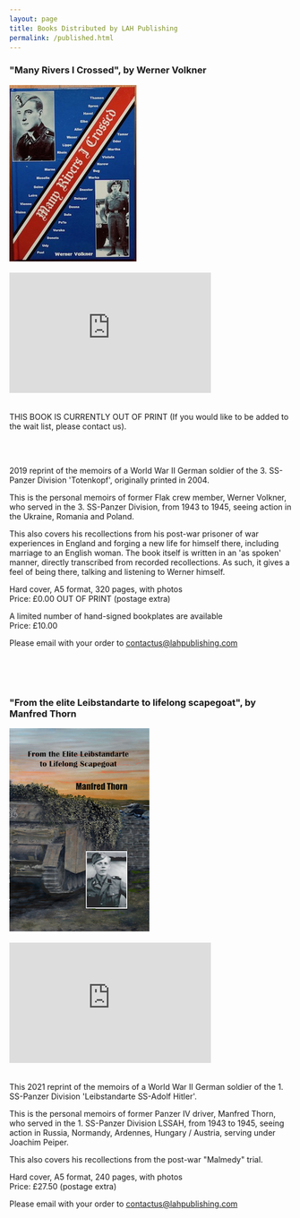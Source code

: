 ```yaml
---
layout: page
title: Books Distributed by LAH Publishing
permalink: /published.html
---
```


<div id="publishedByLAH">

  <h3>"Many Rivers I Crossed", by Werner Volkner</h3>
  <img src="./assets/Rivers cover 1.jpg"/>
  <br/>
  <br/>
  <iframe width="360" height="215" src="https://www.youtube.com/embed/QmjMPR2Knro" frameborder="0" allow="accelerometer; autoplay;  encrypted-media; gyroscope; picture-in-picture" class="center" allowfullscreen></iframe>
  <br/>
  <br/>
  <p>THIS BOOK IS CURRENTLY OUT OF PRINT (If you would like to be added to the wait list, please contact us). </p>
  <br/>
  <br/>
  <p>2019 reprint of the memoirs of a World War II German soldier of the 3. SS-Panzer Division 'Totenkopf', originally printed in 2004.</p> 
  
  <p>This is the personal memoirs of former Flak crew member, Werner Volkner, who served in the 3. SS-Panzer Division, from 1943 to 1945, seeing action in the Ukraine, Romania and Poland. 
  
  <p>This also covers his recollections from his post-war prisoner of war experiences in England and forging a new life for himself there, including marriage to an English woman. The book itself is written in an 'as spoken' manner, directly transcribed from recorded recollections. As such, it gives a feel of being there, talking and listening to Werner himself. 
  
  <p>Hard cover, A5 format, 320 pages, with photos<br />Price: &pound;0.00 OUT OF PRINT (postage extra)</p>
  
  <p>A limited number of hand-signed bookplates are available<br />Price: &pound;10.00</p>

  <p>Please email with your order to <a href="mailto:contactus@lahpublishing.com">contactus@lahpublishing.com</a></p>
<br/>
<br/>
<br/>

<h3>"From the elite Leibstandarte to lifelong scapegoat", by Manfred Thorn</h3>
  <img src="./assets/elite.png"/>
  <br/>
  <br/>
  <iframe width="360" height="215" src="https://www.youtube.com/embed/aq2JL36vDYE" frameborder="0" allow="accelerometer; autoplay; encrypted-media; gyroscope; picture-in-picture" class="center" allowfullscreen></iframe>
  <br/>
  <br/>
  <p>This 2021 reprint of the memoirs of a World War II German soldier of the 1. SS-Panzer Division 'Leibstandarte SS-Adolf Hitler'.</p> 
  
  <p>This is the personal memoirs of former Panzer IV driver, Manfred Thorn, who served in the 1. SS-Panzer Division LSSAH, from 1943 to 1945, seeing action in Russia, Normandy, Ardennes, Hungary / Austria, serving under Joachim Peiper. 
  
  <p>This also covers his recollections from the post-war "Malmedy" trial.
  
  <p>Hard cover, A5 format, 240 pages, with photos<br />Price: &pound;27.50 (postage extra)</p>

  <p>Please email with your order to <a href="mailto:contactus@lahpublishing.com">contactus@lahpublishing.com</a></p>

</div>
